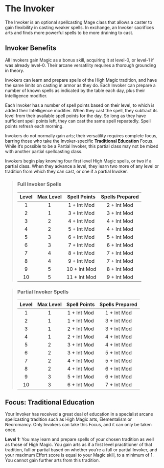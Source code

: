 # The Invoker

The Invoker is an optional spellcasting Mage class that allows a
caster to gain flexibility in casting weaker spells. In exchange, an
Invoker sacrifices arts and finds more powerful spells to be more
draining to cast.

## Invoker Benefits

All Invokers gain Magic as a bonus skill, acquiring it at level-0, or
level-1 if was already level-0. Their arcane versatility requires a
thorough grounding in theory.

Invokers can learn and prepare spells of the High Magic tradition, and have the same limits on casting in armor as they do. Each
Invoker can prepare a number of known spells as indicated by the
table each day, plus their Intelligence modifier.

Each Invoker has a number of spell points based on their level,
to which is added their Intelligence modifier. When they cast the
spell, they subtract its level from their available spell points for the
day. So long as they have sufficient spell points left, they can cast
the same spell repeatedly. Spell points refresh each morning.

Invokers do not normally gain arts; their versatility requires complete focus, barring those who take the Invoker-specific **Traditional Education** Focus. While it’s possible to be a Partial Invoker, this partial class may not be mixed with another partial spellcasting class.

Invokers begin play knowing four first level High Magic spells,
or two if a partial class. When they advance a level, they learn
two more of any level or tradition from which they can cast, or one
if a partial Invoker.

<blockquote class="table">

### Full Invoker Spells

| Level | Max Level | Spell Points | Spells Prepared |
| :---: | :-------: | :----------: | :-------------: |
|   1   |     1     | 1 + Int Mod  |   2 + Int Mod   |
|   2   |     1     | 3 + Int Mod  |   3 + Int Mod   |
|   3   |     2     | 4 + Int Mod  |   4 + Int Mod   |
|   4   |     2     | 5 + Int Mod  |   4 + Int Mod   |
|   5   |     3     | 6 + Int Mod  |   5 + Int Mod   |
|   6   |     3     | 7 + Int Mod  |   6 + Int Mod   |
|   7   |     4     | 8 + Int Mod  |   7 + Int Mod   |
|   8   |     4     | 9 + Int Mod  |   7 + Int Mod   |
|   9   |     5     | 10 + Int Mod |   8 + Int Mod   |
|  10   |     5     | 11 + Int Mod |   9 + Int Mod   |

</blockquote>

<blockquote class="table">

### Partial Invoker Spells

| Level | Max Level | Spell Points | Spells Prepared |
| :---: | :-------: | :----------: | :-------------: |
|   1   |     1     | 1 + Int Mod  |   1 + Int Mod   |
|   2   |     1     | 1 + Int Mod  |   3 + Int Mod   |
|   3   |     1     | 2 + Int Mod  |   3 + Int Mod   |
|   4   |     1     | 2 + Int Mod  |   4 + Int Mod   |
|   5   |     2     | 3 + Int Mod  |   4 + Int Mod   |
|   6   |     2     | 3 + Int Mod  |   5 + Int Mod   |
|   7   |     2     | 4 + Int Mod  |   5 + Int Mod   |
|   8   |     2     | 4 + Int Mod  |   6 + Int Mod   |
|   9   |     3     | 5 + Int Mod  |   6 + Int Mod   |
|  10   |     3     | 6 + Int Mod  |   7 + Int Mod   |

</blockquote>

## Focus: Traditional Education

Your Invoker has received a great deal of education in a specialist
arcane spellcasting tradition such as High Magic arts, Elementalism
or Necromancy. Only Invokers can take this Focus, and it can only
be taken once.

**Level 1:** You may learn and prepare spells of your chosen tradition as well as those of High Magic. You gain arts as if a first level
practitioner of that tradition, full or partial based on whether you’re
a full or partial Invoker, and your maximum Effort score is equal to
your Magic skill, to a minimum of 1. You cannot gain further arts
from this tradition.
